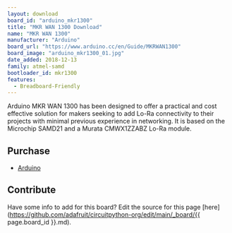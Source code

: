 ```yaml
---
layout: download
board_id: "arduino_mkr1300"
title: "MKR WAN 1300 Download"
name: "MKR WAN 1300"
manufacturer: "Arduino"
board_url: "https://www.arduino.cc/en/Guide/MKRWAN1300"
board_image: "arduino_mkr1300_01.jpg"
date_added: 2018-12-13
family: atmel-samd
bootloader_id: mkr1300
features:
  - Breadboard-Friendly
---
```


Arduino MKR WAN 1300 has been designed to offer a practical and cost effective solution for makers seeking to add Lo-Ra connectivity to their projects with minimal previous experience in networking. It is based on the Microchip SAMD21 and a Murata  CMWX1ZZABZ Lo-Ra module. 

## Purchase
* [Arduino](https://store.arduino.cc/usa/mkr-wan-1300)

## Contribute

Have some info to add for this board? Edit the source for this page [here](https://github.com/adafruit/circuitpython-org/edit/main/_board/{{ page.board_id }}.md).
